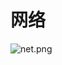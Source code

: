 # 网络

![net.png](/net.png)

<br/>
<br/>
<br/>
<ContributorsList relative="README.md" />
<br/>
<br/>
<br/>
<Vssue :title="$title" />